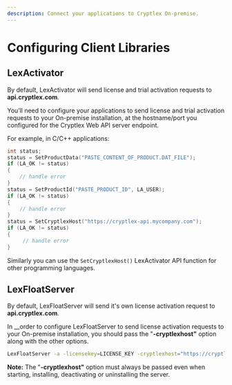 ```yaml
---
description: Connect your applications to Cryptlex On-premise.
---
```


# Configuring Client Libraries

## LexActivator

By default, LexActivator will send license and trial activation requests to **api.cryptlex.com**_._

You’ll need to configure your applications to send license and trial activation requests to your On-premise installation, at the hostname/port you configured for the Cryptlex Web API server endpoint.

For example, in C/C++ applications:

```c
int status;
status = SetProductData("PASTE_CONTENT_OF_PRODUCT.DAT_FILE");
if (LA_OK != status)
{
	// handle error
}
status = SetProductId("PASTE_PRODUCT_ID", LA_USER);
if (LA_OK != status)
{
	// handle error
}
status = SetCryptlexHost("https://cryptlex-api.mycompany.com");
if (LA_OK != status)
{
	 // handle error
}
```

Similarly you can use the `SetCryptlexHost()` LexActivator API function for other programming languages.

## LexFloatServer

By default, LexFloatServer will send it's own license activation request to **api.cryptlex.com**_._ 

In __order to configure LexFloatServer to send license activation requests to your On-premise installation, you should pass the "**-cryptlexhost"** option along with the other options.

```bash
LexFloatServer -a -licensekey=LICENSE_KEY -cryptlexhost="https://cryptlex-api.mycompany.com" -config="path/of/config" -productfile="path/of/myproduct.dat"
```

**Note:** The "**-cryptlexhost"** option must always be passed even when starting, installing, deactivating or uninstalling the server.

